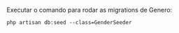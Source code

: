 Executar o comando para rodar as migrations de Genero:

```
php artisan db:seed --class=GenderSeeder
```
